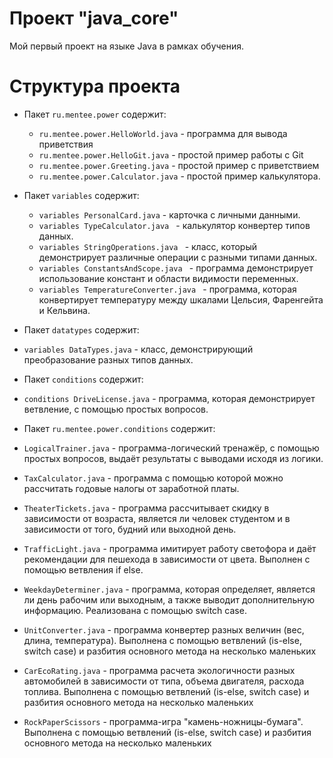# Проект "java_core"

Мой первый проект на языке Java в рамках обучения.


#
# Структура проекта

- Пакет `ru.mentee.power` содержит:
    - `ru.mentee.power.HelloWorld.java` - программа для вывода приветствия
    - `ru.mentee.power.HelloGit.java` - простой пример работы с Git
    - `ru.mentee.power.Greeting.java` - простой пример с приветствием
    - `ru.mentee.power.Calculator.java` - простой пример калькулятора.
  
- Пакет `variables` содержит:
  - `variables PersonalCard.java` - карточка с личными данными.
  - `variables TypeCalculator.java ` - калькулятор конвертер типов данных.
  - `variables StringOperations.java ` - класс, который демонстрирует различные операции с разными типами данных.
  - `variables ConstantsAndScope.java ` - программа демонстрирует использование констант и области видимости переменных.
  - `variables TemperatureConverter.java ` - программа, которая конвертирует температуру между шкалами Цельсия, Фаренгейта и Кельвина.

 - Пакет `datatypes` содержит:
 - `variables DataTypes.java` - класс, демонстрирующий преобразование разных типов данных.

- Пакет `conditions` содержит:
- `conditions DriveLicense.java` - программа, которая демонстрирует ветвление, с помощью простых вопросов.

- Пакет `ru.mentee.power.conditions` содержит:
- `LogicalTrainer.java` - программа-логический тренажёр, с помощью простых вопросов, выдаёт результаты с выводами исходя
из логики.
- `TaxCalculator.java` - программа с помощью которой можно рассчитать годовые налогы от заработной платы.
- `TheaterTickets.java` - программа рассчитывает скидку в зависимости от возраста, является ли человек студентом
и в зависимости от того, будний или выходной день.
- `TrafficLight.java` - программа имитирует работу светофора и даёт рекомендации для пешехода в зависимости
  от цвета. Выполнен с помощью ветвления if else.
- `WeekdayDeterminer.java` - программа, которая определяет, является ли день рабочим или выходным, 
а также выводит дополнительную информацию. Реализована с помощью switch case.
- `UnitConverter.java` - программа конвертер разных величин (вес, длина, температура). Выполнена с помощью ветвлений (is-else, switch case) 
и разбития основного метода на несколько маленьких
- `CarEcoRating.java` - программа расчета экологичности разных автомобилей в зависимости от типа, объема двигателя, расхода топлива.
Выполнена с помощью ветвлений (is-else, switch case) и разбития основного метода на несколько маленьких
- `RockPaperScissors` - программа-игра "камень-ножницы-бумага". Выполнена с помощью ветвлений (is-else, switch case) 
и разбития основного метода на несколько маленьких


  
